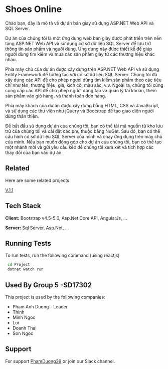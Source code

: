 
# Shoes Online

Chào bạn, đây là mô tả về dự án bán giày sử dụng ASP.NET Web API và SQL Server.

Dự án của chúng tôi là một ứng dụng web bán giày được phát triển trên nền tảng ASP.NET Web API và sử dụng cơ sở dữ liệu SQL Server để lưu trữ thông tin sản phẩm và người dùng. Ứng dụng này được thiết kế để giúp người dùng tìm kiếm và mua các sản phẩm giày từ các thương hiệu khác nhau.

Phía máy chủ của dự án được xây dựng trên ASP.NET Web API và sử dụng Entity Framework để tương tác với cơ sở dữ liệu SQL Server. Chúng tôi đã xây dựng các API để cho phép người dùng tìm kiếm sản phẩm theo các tiêu chí như tên, thương hiệu, giá, kích cỡ, màu sắc, v.v. Ngoài ra, chúng tôi cũng cung cấp các API để cho phép người dùng tạo và quản lý tài khoản, thêm sản phẩm vào giỏ hàng, và thanh toán đơn hàng.

Phía máy khách của dự án được xây dựng bằng HTML, CSS và JavaScript, và sử dụng các thư viện như jQuery và Bootstrap để tạo giao diện người dùng thân thiện.

Để bắt đầu sử dụng dự án của chúng tôi, bạn có thể tải mã nguồn từ kho lưu trữ của chúng tôi và cài đặt các phụ thuộc bằng NuGet. Sau đó, bạn có thể cấu hình cơ sở dữ liệu SQL Server của mình và chạy ứng dụng trên máy chủ của mình. Nếu bạn muốn đóng góp cho dự án của chúng tôi, bạn có thể tạo một nhánh mới và gửi yêu cầu kéo để chúng tôi xem xét và tích hợp các thay đổi của bạn vào dự án.

## Related

Here are some related projects

[V.1.1](https://github.com/PhamDuong39/ShopGiay_CS5_G5)


## Tech Stack

**Client:** Bootstrap v4.5-5.0, Asp.Net Core API, AngularJs, ...

**Server:** Sql Server, Asp.Net, ...


## Running Tests

To run tests, run the following command (using reactjs)

```bash
 cd Project
 dotnet watch run
```
## Used By Group 5 -SD17302

This project is used by the following companies:

- Pham Anh Duong - Leader
- Thinh 
- Minh Ngoc
- Loi
- Doanh Thai
- Son Ngoc


## Support

For support [PhamDuong39](https://github.com/PhamDuong39) or join our Slack channel.

